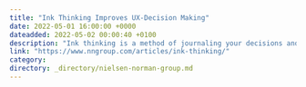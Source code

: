 ```yaml
---
title: "Ink Thinking Improves UX-Decision Making"
date: 2022-05-01 16:00:00 +0000
dateadded: 2022-05-02 00:00:40 +0100
description: "Ink thinking is a method of journaling your decisions and their subsequent outcomes to reveal patterns in your intuitive decision making."
link: "https://www.nngroup.com/articles/ink-thinking/"
category:
directory: _directory/nielsen-norman-group.md
---
```

